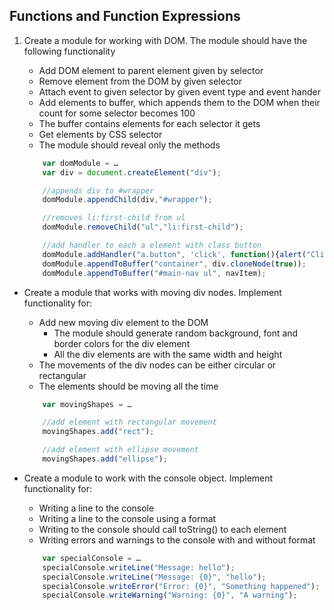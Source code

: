 ## Functions and Function Expressions

1. Create a module for working with DOM. The module should have the following functionality
    * Add DOM element to parent element given by selector
    * Remove element from the DOM  by given selector
    * Attach event to given selector by given event type and event hander
    * Add elements to buffer, which appends them to the DOM when their count for some selector becomes 100
    * The buffer contains elements for each selector it gets
    * Get elements by CSS selector
    * The module should reveal only the methods

   ```js
       var domModule = …
       var div = document.createElement("div");
   
       //appends div to #wrapper
       domModule.appendChild(div,"#wrapper"); 
   
       //removes li:first-child from ul
       domModule.removeChild("ul","li:first-child"); 
   
       //add handler to each a element with class button
       domModule.addHandler("a.button", 'click', function(){alert("Clicked")});
       domModule.appendToBuffer("container", div.cloneNode(true));
       domModule.appendToBuffer("#main-nav ul", navItem);
   ```

* Create a module that works with moving div nodes. Implement functionality for:
    * Add new moving div element to the DOM
        * The module should generate random background, font and border colors for the div element
        * All the div elements are with the same width and height
    * The movements of the div nodes can be either circular or rectangular
    * The elements should be moving all the time

   ```js
       var movingShapes = …
   
       //add element with rectangular movement
       movingShapes.add("rect"); 
   
       //add element with ellipse movement
       movingShapes.add("ellipse");
   ```

* Create a module to work with the console object. Implement functionality for:
    * Writing a line to the console 
    * Writing a line to the console using a format
    * Writing to the console should call toString() to each element
    * Writing errors and warnings to the console with and without format

   ```js
       var specialConsole = …
       specialConsole.writeLine("Message: hello");
       specialConsole.writeLine("Message: {0}", "hello");
       specialConsole.writeError("Error: {0}", "Something happened");
       specialConsole.writeWarning("Warning: {0}", "A warning");
   ```

